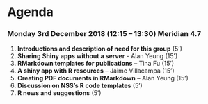 # Agenda

### Monday 3rd December 2018 (12:15 – 13:30) Meridian 4.7

1. **Introductions and description of need for this group** (5’)
2. **Sharing Shiny apps without a server** - Alan Yeung (15')
3. **RMarkdown templates for publications** – Tina Fu (15’)
4. **A shiny app with R resources** – Jaime Villacampa (15’)
5. **Creating PDF documents in RMarkdown** – Alan Yeung (15’)
6. **Discussion on NSS’s R code templates** (5’)
7. **R news and suggestions** (5’) 
